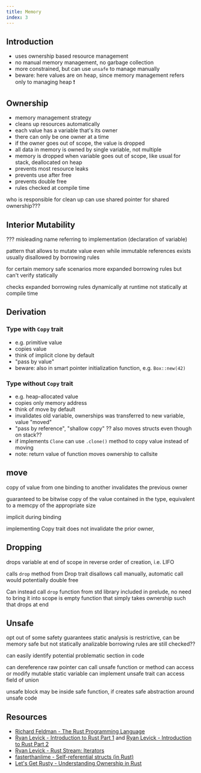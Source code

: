 ```yaml
---
title: Memory
index: 3
---
```


## Introduction

- uses ownership based resource management
- no manual memory management, no garbage collection
- more constrained, but can use `unsafe` to manage manually
- beware: here values are on heap, since memory management refers only to managing heap ❗️



## Ownership

- memory management strategy
- cleans up resources automatically
- each value has a variable that's its owner
- there can only be one owner at a time
- if the owner goes out of scope, the value is dropped
- all data in memory is owned by single variable, not multiple
- memory is dropped when variable goes out of scope, like usual for stack, deallocated on heap
- prevents most resource leaks
- prevents use after free
- prevents double free
- rules checked at compile time

who is responsible for clean up
can use shared pointer for shared ownership???




## Interior Mutability
??? misleading name referring to implementation (declaration of variable)

pattern that allows to mutate value even while immutable references exists
usually disallowed by borrowing rules

for certain memory safe scenarios
more expanded borrowing rules
but can't verify statically

checks expanded borrowing rules dynamically at runtime
not statically at compile time



## Derivation

### Type with `Copy` trait

- e.g. primitive value
- copies value
- think of implicit clone by default
- "pass by value"
- beware: also in smart pointer initialization function, e.g. `Box::new(42)`

### Type without `Copy` trait

- e.g. heap-allocated value
- copies only memory address
- think of move by default
- invalidates old variable, ownerships was transferred to new variable, value "moved"
- "pass by reference", "shallow copy"
?? also moves structs even though on stack??
- if implements `Clone` can use `.clone()` method to copy value instead of moving
- note: return value of function moves ownership to callsite



## move

copy of value from one binding to another
invalidates the previous owner

guaranteed to be bitwise copy of the value contained in the type, equivalent to a memcpy of the appropriate size

implicit during binding

implementing Copy trait does not invalidate the prior owner,



## Dropping

drops variable at end of scope
in reverse order of creation, i.e. LIFO

calls `drop` method from Drop trait
disallows call manually, automatic call would potentially double free

Can instead call `drop` function from std library
included in prelude, no need to bring it into scope
is empty function that simply takes ownership such that drops at end



## Unsafe

opt out of some safety guarantees
static analysis is restrictive, can be memory safe but not statically analizable
borrowing rules are still checked??

can easily identify potential problematic section in code

can dereference raw pointer
can call unsafe function or method
can access or modify mutable static variable
can implement unsafe trait
can access field of union

unsafe block may be inside safe function, if creates safe abstraction around unsafe code





## Resources

- [Richard Feldman - The Rust Programming Language](https://frontendmasters.com/courses/rust/)
- [Ryan Levick - Introduction to Rust Part 1](https://youtube.com/watch?v=WnWGO-tLtLA) and [Ryan Levick - Introduction to Rust Part 2](https://youtube.com/watch?v=lLWchWTUFOQ)
- [Ryan Levick - Rust Stream: Iterators](https://youtube.com/watch?v=7I11degAElQ)
- [fasterthanlime - Self-referential structs (in Rust)](https://youtube.com/watch?v=xNrglKGi-7o)
- [Let's Get Rusty - Understanding Ownership in Rust](https://youtube.com/watch?v=VFIOSWy93H0&list=PLai5B987bZ9CoVR-QEIN9foz4QCJ0H2Y8&index=4)
